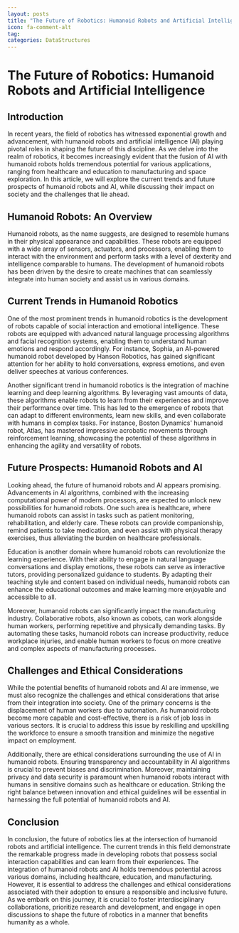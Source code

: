 ```yaml
---
layout: posts
title: "The Future of Robotics: Humanoid Robots and Artificial Intelligence"
icon: fa-comment-alt
tag:      
categories: DataStructures
---
```



# The Future of Robotics: Humanoid Robots and Artificial Intelligence

## Introduction

In recent years, the field of robotics has witnessed exponential growth and advancement, with humanoid robots and artificial intelligence (AI) playing pivotal roles in shaping the future of this discipline. As we delve into the realm of robotics, it becomes increasingly evident that the fusion of AI with humanoid robots holds tremendous potential for various applications, ranging from healthcare and education to manufacturing and space exploration. In this article, we will explore the current trends and future prospects of humanoid robots and AI, while discussing their impact on society and the challenges that lie ahead.

## Humanoid Robots: An Overview

Humanoid robots, as the name suggests, are designed to resemble humans in their physical appearance and capabilities. These robots are equipped with a wide array of sensors, actuators, and processors, enabling them to interact with the environment and perform tasks with a level of dexterity and intelligence comparable to humans. The development of humanoid robots has been driven by the desire to create machines that can seamlessly integrate into human society and assist us in various domains.

## Current Trends in Humanoid Robotics

One of the most prominent trends in humanoid robotics is the development of robots capable of social interaction and emotional intelligence. These robots are equipped with advanced natural language processing algorithms and facial recognition systems, enabling them to understand human emotions and respond accordingly. For instance, Sophia, an AI-powered humanoid robot developed by Hanson Robotics, has gained significant attention for her ability to hold conversations, express emotions, and even deliver speeches at various conferences.

Another significant trend in humanoid robotics is the integration of machine learning and deep learning algorithms. By leveraging vast amounts of data, these algorithms enable robots to learn from their experiences and improve their performance over time. This has led to the emergence of robots that can adapt to different environments, learn new skills, and even collaborate with humans in complex tasks. For instance, Boston Dynamics' humanoid robot, Atlas, has mastered impressive acrobatic movements through reinforcement learning, showcasing the potential of these algorithms in enhancing the agility and versatility of robots.

## Future Prospects: Humanoid Robots and AI

Looking ahead, the future of humanoid robots and AI appears promising. Advancements in AI algorithms, combined with the increasing computational power of modern processors, are expected to unlock new possibilities for humanoid robots. One such area is healthcare, where humanoid robots can assist in tasks such as patient monitoring, rehabilitation, and elderly care. These robots can provide companionship, remind patients to take medication, and even assist with physical therapy exercises, thus alleviating the burden on healthcare professionals.

Education is another domain where humanoid robots can revolutionize the learning experience. With their ability to engage in natural language conversations and display emotions, these robots can serve as interactive tutors, providing personalized guidance to students. By adapting their teaching style and content based on individual needs, humanoid robots can enhance the educational outcomes and make learning more enjoyable and accessible to all.

Moreover, humanoid robots can significantly impact the manufacturing industry. Collaborative robots, also known as cobots, can work alongside human workers, performing repetitive and physically demanding tasks. By automating these tasks, humanoid robots can increase productivity, reduce workplace injuries, and enable human workers to focus on more creative and complex aspects of manufacturing processes.

## Challenges and Ethical Considerations

While the potential benefits of humanoid robots and AI are immense, we must also recognize the challenges and ethical considerations that arise from their integration into society. One of the primary concerns is the displacement of human workers due to automation. As humanoid robots become more capable and cost-effective, there is a risk of job loss in various sectors. It is crucial to address this issue by reskilling and upskilling the workforce to ensure a smooth transition and minimize the negative impact on employment.

Additionally, there are ethical considerations surrounding the use of AI in humanoid robots. Ensuring transparency and accountability in AI algorithms is crucial to prevent biases and discrimination. Moreover, maintaining privacy and data security is paramount when humanoid robots interact with humans in sensitive domains such as healthcare or education. Striking the right balance between innovation and ethical guidelines will be essential in harnessing the full potential of humanoid robots and AI.

## Conclusion

In conclusion, the future of robotics lies at the intersection of humanoid robots and artificial intelligence. The current trends in this field demonstrate the remarkable progress made in developing robots that possess social interaction capabilities and can learn from their experiences. The integration of humanoid robots and AI holds tremendous potential across various domains, including healthcare, education, and manufacturing. However, it is essential to address the challenges and ethical considerations associated with their adoption to ensure a responsible and inclusive future. As we embark on this journey, it is crucial to foster interdisciplinary collaborations, prioritize research and development, and engage in open discussions to shape the future of robotics in a manner that benefits humanity as a whole.